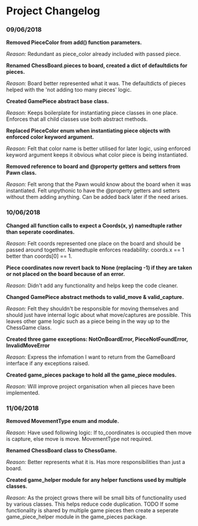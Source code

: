 # Project Changelog

### 09/06/2018

**Removed PieceColor from add() function parameters.**

*Reason:* Redundant as piece_color already included with passed piece.


**Renamed ChessBoard.pieces to board, created a dict of defaultdicts for pieces.**

*Reason:* Board better represented what it was. The defaultdicts of pieces helped with the 'not adding too many pieces' logic.


**Created GamePiece abstract base class.**

*Reason:* Keeps boilerplate for instantiating piece classes in one place. Enforces that all child classes use both abstract methods.


**Replaced PieceColor enum when instantiating piece objects with enforced color keyword argument.**

*Reason:* Felt that color name is better utilised for later logic, using enforced keyword argument keeps it obvious what color piece is being instantiated.


**Removed reference to board and @property getters and setters from Pawn class.**

*Reason:* Felt wrong that the Pawn would know about the board when it was instantiated. Felt unpythonic to have the @property getters and setters without them adding anything. Can be added back later if the need arises. 


### 10/06/2018

**Changed all function calls to expect a Coords(x, y) namedtuple rather than seperate coordinates.**

*Reason:* Felt coords represented one place on the board and should be passed around together. Namedtuple enforces readability: coords.x == 1 better than coords[0] == 1.


**Piece coordinates now revert back to None (replacing -1) if they are taken or not placed on the board because of an error.**

*Reason:* Didn't add any functionality and helps keep the code cleaner.


**Changed GamePiece abstract methods to valid_move & valid_capture.**

*Reason:* Felt they shouldn't be responsible for moving themselves and should just have internal logic about what move/captures are possible. This leaves other game logic such as a piece being in the way up to the ChessGame class.


**Created three game exceptions: NotOnBoardError, PieceNotFoundError, InvalidMoveError**

*Reason:* Express the infomation I want to return from the GameBoard interface if any exceptions raised.


**Created game_pieces package to hold all the game_piece modules.**

*Reason:* Will improve project organisation when all pieces have been implemented.


### 11/06/2018

**Removed MovementType enum and module.**

*Reason:* Have used following logic: If to_coordinates is occupied then move is capture, else move is move. MovementType not required.


**Renamed ChessBoard class to ChessGame.**

*Reason:* Better represents what it is. Has more responsibilities than just a board.


**Created game_helper module for any helper functions used by multiple classes.**

*Reason:* As the project grows there will be small bits of functionality used by various classes. This helps reduce code duplication. TODO If some functionality is shared by multiple game pieces then create a seperate game_piece_helper module in the game_pieces package.
